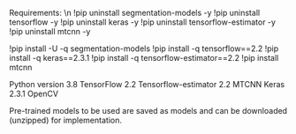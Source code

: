 Requirements: \n
!pip uninstall segmentation-models -y
!pip uninstall tensorflow -y
!pip uninstall keras -y
!pip uninstall tensorflow-estimator -y
!pip uninstall mtcnn -y

!pip install -U -q segmentation-models
!pip install -q tensorflow==2.2
!pip install -q keras==2.3.1
!pip install -q tensorflow-estimator==2.2
!pip install mtcnn
 
Python version 3.8
TensorFlow 2.2
Tensorflow-estimator 2.2
MTCNN
Keras 2.3.1
OpenCV

Pre-trained models to be used are saved as models and can be downloaded (unzipped) for implementation.
